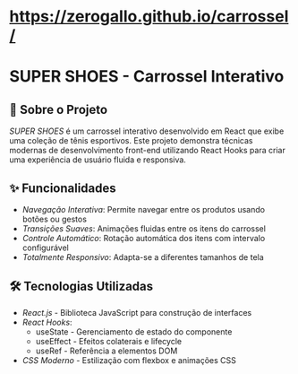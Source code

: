 # https://zerogallo.github.io/carrossel/

# SUPER SHOES - Carrossel Interativo

## 🚀 Sobre o Projeto

*SUPER SHOES* é um carrossel interativo desenvolvido em React que exibe uma coleção de tênis esportivos. Este projeto demonstra técnicas modernas de desenvolvimento front-end utilizando React Hooks para criar uma experiência de usuário fluida e responsiva.

## ✨ Funcionalidades

- *Navegação Interativa*: Permite navegar entre os produtos usando botões ou gestos
- *Transições Suaves*: Animações fluidas entre os itens do carrossel
- *Controle Automático*: Rotação automática dos itens com intervalo configurável
- *Totalmente Responsivo*: Adapta-se a diferentes tamanhos de tela

## 🛠 Tecnologias Utilizadas

- *React.js* - Biblioteca JavaScript para construção de interfaces
- *React Hooks*:
  - useState - Gerenciamento de estado do componente
  - useEffect - Efeitos colaterais e lifecycle
  - useRef - Referência a elementos DOM
- *CSS Moderno* - Estilização com flexbox e animações CSS

